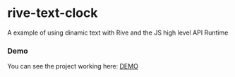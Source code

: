 # rive-text-clock
A example of using dinamic text with Rive and the JS high level API Runtime

### Demo 
You can see the project working here: [DEMO](https://pedroalpera.github.io/rive-text-clock/)  


